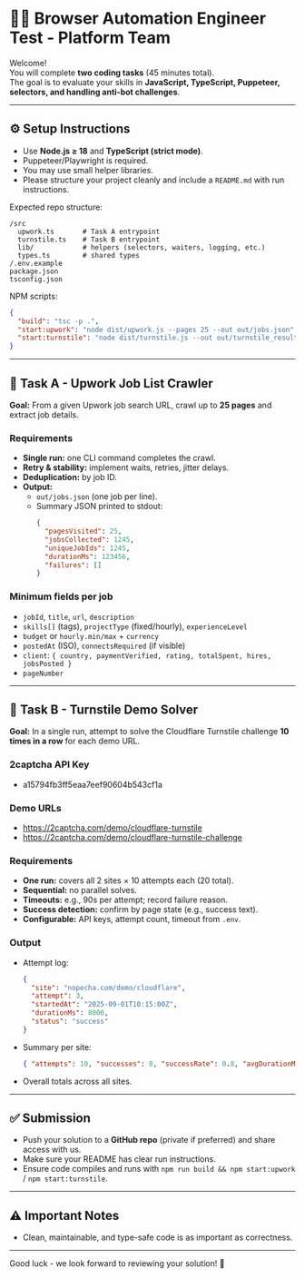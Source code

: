 
# 🧑‍💻 Browser Automation Engineer Test - Platform Team

Welcome!  
You will complete **two coding tasks** (45 minutes total).  
The goal is to evaluate your skills in **JavaScript, TypeScript, Puppeteer, selectors, and handling anti-bot challenges**.

---

## ⚙️ Setup Instructions
- Use **Node.js ≥ 18** and **TypeScript (strict mode)**.  
- Puppeteer/Playwright is required.  
- You may use small helper libraries.  
- Please structure your project cleanly and include a `README.md` with run instructions.  

Expected repo structure:
```
/src
  upwork.ts       # Task A entrypoint
  turnstile.ts    # Task B entrypoint
  lib/            # helpers (selectors, waiters, logging, etc.)
  types.ts        # shared types
/.env.example
package.json
tsconfig.json
```

NPM scripts:
```json
{
  "build": "tsc -p .",
  "start:upwork": "node dist/upwork.js --pages 25 --out out/jobs.json",
  "start:turnstile": "node dist/turnstile.js --out out/turnstile_results.json"
}
```

---

## 📝 Task A - Upwork Job List Crawler

**Goal:** From a given Upwork job search URL, crawl up to **25 pages** and extract job details.  

### Requirements
- **Single run:** one CLI command completes the crawl.  
- **Retry & stability:** implement waits, retries, jitter delays.  
- **Deduplication:** by job ID.  
- **Output:**  
  - `out/jobs.json` (one job per line).  
  - Summary JSON printed to stdout:
    ```json
    {
      "pagesVisited": 25,
      "jobsCollected": 1245,
      "uniqueJobIds": 1245,
      "durationMs": 123456,
      "failures": []
    }
    ```

### Minimum fields per job
- `jobId`, `title`, `url`, `description`  
- `skills[]` (tags), `projectType` (fixed/hourly), `experienceLevel`  
- `budget` or `hourly.min/max` + `currency`  
- `postedAt` (ISO), `connectsRequired` (if visible)  
- `client`: `{ country, paymentVerified, rating, totalSpent, hires, jobsPosted }`  
- `pageNumber`  

---

## 📝 Task B - Turnstile Demo Solver

**Goal:** In a single run, attempt to solve the Cloudflare Turnstile challenge **10 times in a row** for each demo URL.  

### 2captcha API Key
- a15794fb3ff5eaa7eef90604b543cf1a

### Demo URLs
- https://2captcha.com/demo/cloudflare-turnstile  
- https://2captcha.com/demo/cloudflare-turnstile-challenge  

### Requirements
- **One run:** covers all 2 sites × 10 attempts each (20 total).  
- **Sequential:** no parallel solves.  
- **Timeouts:** e.g., 90s per attempt; record failure reason.  
- **Success detection:** confirm by page state (e.g., success text).  
- **Configurable:** API keys, attempt count, timeout from `.env`.  

### Output
- Attempt log:
    ```json
    {
      "site": "nopecha.com/demo/cloudflare",
      "attempt": 3,
      "startedAt": "2025-09-01T10:15:00Z",
      "durationMs": 8000,
      "status": "success"
    }
    ```
- Summary per site:
    ```json
    { "attempts": 10, "successes": 8, "successRate": 0.8, "avgDurationMs": 9500 }
    ```
- Overall totals across all sites.  

---

## ✅ Submission
- Push your solution to a **GitHub repo** (private if preferred) and share access with us.  
- Make sure your README has clear run instructions.  
- Ensure code compiles and runs with `npm run build && npm start:upwork` / `npm start:turnstile`.

---

## ⚠️ Important Notes
- Clean, maintainable, and type-safe code is as important as correctness.

---

Good luck - we look forward to reviewing your solution! 🚀
